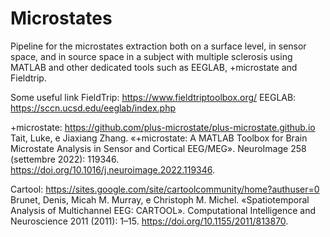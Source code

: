 # Microstates
Pipeline for the microstates extraction both on a surface level, in sensor space, and in source space in a subject with multiple sclerosis using MATLAB and other dedicated tools such as EEGLAB, +microstate and Fieldtrip.

Some useful link
FieldTrip: https://www.fieldtriptoolbox.org/
EEGLAB: https://sccn.ucsd.edu/eeglab/index.php

+microstate: https://github.com/plus-microstate/plus-microstate.github.io
Tait, Luke, e Jiaxiang Zhang. «+microstate: A MATLAB Toolbox for Brain Microstate Analysis in Sensor and
Cortical EEG/MEG». NeuroImage 258 (settembre 2022): 119346.
https://doi.org/10.1016/j.neuroimage.2022.119346.

Cartool: https://sites.google.com/site/cartoolcommunity/home?authuser=0
Brunet, Denis, Micah M. Murray, e Christoph M. Michel. «Spatiotemporal Analysis of Multichannel EEG:
CARTOOL». Computational Intelligence and Neuroscience 2011 (2011): 1–15.
https://doi.org/10.1155/2011/813870.
